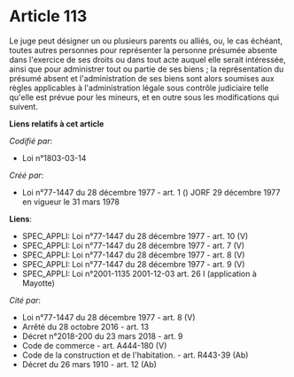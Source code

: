 # Article 113

Le juge peut désigner un ou plusieurs parents ou alliés, ou, le cas échéant, toutes autres personnes pour représenter la
personne présumée absente dans l'exercice de ses droits ou dans tout acte auquel elle serait intéressée, ainsi que pour
administrer tout ou partie de ses biens ; la représentation du présumé absent et l'administration de ses biens sont alors
soumises aux règles applicables à l'administration légale sous contrôle judiciaire telle qu'elle est prévue pour les mineurs,
et en outre sous les modifications qui suivent.

**Liens relatifs à cet article**

_Codifié par_:

  - Loi n°1803-03-14

_Créé par_:

  - Loi n°77-1447 du 28 décembre 1977 - art. 1 () JORF 29 décembre 1977 en vigueur le 31 mars 1978

**Liens**:

  - SPEC_APPLI: Loi n°77-1447 du 28 décembre 1977 - art. 10 (V)
  - SPEC_APPLI: Loi n°77-1447 du 28 décembre 1977 - art. 7 (V)
  - SPEC_APPLI: Loi n°77-1447 du 28 décembre 1977 - art. 8 (V)
  - SPEC_APPLI: Loi n°77-1447 du 28 décembre 1977 - art. 9 (V)
  - SPEC_APPLI: Loi n°2001-1135 2001-12-03 art. 26 I (application à Mayotte)

_Cité par_:

  - Loi n°77-1447 du 28 décembre 1977 - art. 8 (V)
  - Arrêté du 28 octobre 2016 - art. 13
  - Décret n°2018-200 du 23 mars 2018 - art. 9
  - Code de commerce - art. A444-180 (V)
  - Code de la construction et de l'habitation. - art. R443-39 (Ab)
  - Décret du 26 mars 1910 - art. 12 (Ab)
